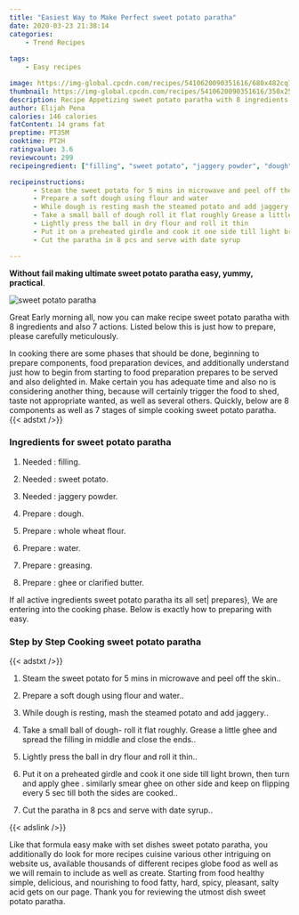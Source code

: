 ```yaml
---
title: "Easiest Way to Make Perfect sweet potato paratha"
date: 2020-03-23 21:38:14
categories:
    - Trend Recipes
    
tags:
    - Easy recipes

image: https://img-global.cpcdn.com/recipes/5410620090351616/680x482cq70/sweet-potato-paratha-recipe-main-photo.jpg
thumbnail: https://img-global.cpcdn.com/recipes/5410620090351616/350x250cq70/sweet-potato-paratha-recipe-main-photo.jpg
description: Recipe Appetizing sweet potato paratha with 8 ingredients and 7 stages of easy cooking.
author: Elijah Pena
calories: 146 calories
fatContent: 14 grams fat
preptime: PT35M
cooktime: PT2H
ratingvalue: 3.6
reviewcount: 299
recipeingredient: ["filling", "sweet potato", "jaggery powder", "dough", "whole wheat flour", "water", "greasing", "ghee or clarified butter"]

recipeinstructions: 
      - Steam the sweet potato for 5 mins in microwave and peel off the skin 
      - Prepare a soft dough using flour and water 
      - While dough is resting mash the steamed potato and add jaggery 
      - Take a small ball of dough roll it flat roughly Grease a little ghee and spread the filling in middle and close the ends 
      - Lightly press the ball in dry flour and roll it thin 
      - Put it on a preheated girdle and cook it one side till light brown then turn and apply ghee  similarly smear ghee on other side and keep on flipping every 5 sec till both the sides are cooked 
      - Cut the paratha in 8 pcs and serve with date syrup

---
```




**Without fail making ultimate sweet potato paratha easy, yummy, practical**. 


![sweet potato paratha](https://img-global.cpcdn.com/recipes/5410620090351616/680x482cq70/sweet-potato-paratha-recipe-main-photo.jpg "sweet potato paratha")




Great Early morning all, now you can make recipe sweet potato paratha with 8 ingredients and also 7 actions. Listed below this is just how to prepare, please carefully meticulously.

In cooking there are some phases that should be done, beginning to prepare components, food preparation devices, and additionally understand just how to begin from starting to food preparation prepares to be served and also delighted in. Make certain you has adequate time and also no is considering another thing, because will certainly trigger the food to shed, taste not appropriate wanted, as well as several others. Quickly, below are 8 components as well as 7 stages of simple cooking sweet potato paratha.
{{< adstxt />}}

### Ingredients for sweet potato paratha


1. Needed  : filling.

1. Needed  : sweet potato.

1. Needed  : jaggery powder.

1. Prepare  : dough.

1. Prepare  : whole wheat flour.

1. Prepare  : water.

1. Prepare  : greasing.

1. Prepare  : ghee or clarified butter.



If all active ingredients sweet potato paratha its all set| prepares}, We are entering into the cooking phase. Below is exactly how to preparing with easy.

### Step by Step Cooking sweet potato paratha

{{< adstxt />}}


1. Steam the sweet potato for 5 mins in microwave and peel off the skin..



1. Prepare a soft dough using flour and water..



1. While dough is resting, mash the steamed potato and add jaggery..



1. Take a small ball of dough- roll it flat roughly. Grease a little ghee and spread the filling in middle and close the ends..



1. Lightly press the ball in dry flour and roll it thin..



1. Put it on a preheated girdle and cook it one side till light brown, then turn and apply ghee . similarly smear ghee on other side and keep on flipping every 5 sec till both the sides are cooked..



1. Cut the paratha in 8 pcs and serve with date syrup..





{{< adslink />}}

Like that formula easy make with set dishes sweet potato paratha, you additionally do look for more recipes cuisine various other intriguing on website us, available thousands of different recipes globe food as well as we will remain to include as well as create. Starting from food healthy simple, delicious, and nourishing to food fatty, hard, spicy, pleasant, salty acid gets on our page. Thank you for reviewing the utmost dish sweet potato paratha.
